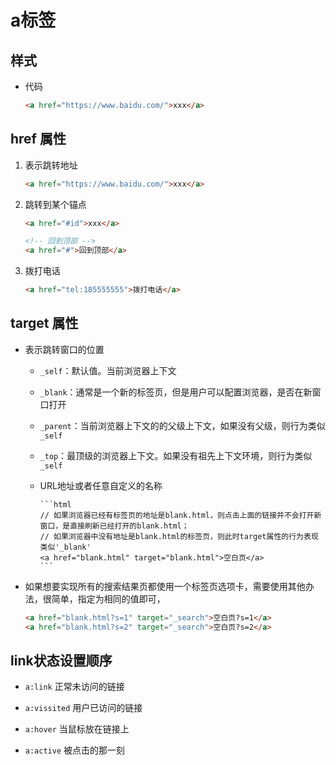 # a标签

## 样式

- 代码

    ```html
    <a href="https://www.baidu.com/">xxx</a>
    ```

## href 属性

1. 表示跳转地址

    ```html
    <a href="https://www.baidu.com/">xxx</a>
    ```

2. 跳转到某个锚点

    ```html
    <a href="#id">xxx</a>
    ```

    ```html
    <!-- 回到顶部 -->
    <a href="#">回到顶部</a>
    ```

3. 拨打电话

    ```html
    <a href="tel:185555555">拨打电话</a>
    ```

## target 属性

- 表示跳转窗口的位置

  - `_self`：默认值。当前浏览器上下文

  - `_blank`：通常是一个新的标签页，但是用户可以配置浏览器，是否在新窗口打开

  - `_parent`：当前浏览器上下文的的父级上下文，如果没有父级，则行为类似 `_self`

  - `_top`：最顶级的浏览器上下文。如果没有祖先上下文环境，则行为类似 `_self`

  - URL地址或者任意自定义的名称

        ```html
        // 如果浏览器已经有标签页的地址是blank.html，则点击上面的链接并不会打开新窗口，是直接刷新已经打开的blank.html；
        // 如果浏览器中没有地址是blank.html的标签页，则此时target属性的行为表现类似'_blank'
        <a href="blank.html" target="blank.html">空白页</a>
        ```

- 如果想要实现所有的搜索结果页都使用一个标签页选项卡，需要使用其他办法，很简单，指定为相同的值即可，

    ```html
    <a href="blank.html?s=1" target="_search">空白页?s=1</a>
    <a href="blank.html?s=2" target="_search">空白页?s=2</a>
    ```

## link状态设置顺序

- `a:link` 正常未访问的链接

- `a:vissited` 用户已访问的链接

- `a:hover` 当鼠标放在链接上

- `a:active` 被点击的那一刻

